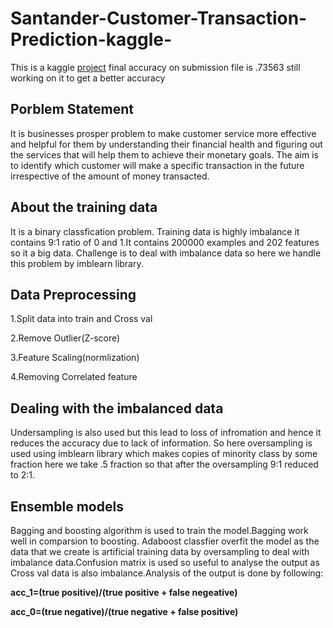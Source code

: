 # Santander-Customer-Transaction-Prediction-kaggle-
This is a kaggle [project](https://www.kaggle.com/nikitaomare/kernela4cb13745e) final accuracy on submission file is .73563 still working on it to get a better accuracy
## Porblem Statement
It is businesses prosper problem to make customer service more effective and helpful for them by understanding their financial health and figuring out the services that will help them  to achieve their monetary goals. The aim is to identify which customer will make a specific transaction in the future irrespective of the amount of money transacted.

## About the training data
It is a binary classfication problem. Training data is highly imbalance it contains 9:1 ratio of 0 and 1.It contains 200000 examples 
and 202 features so it a big data. Challenge is to deal with imbalance data so here we handle this problem by imblearn library.

## Data Preprocessing
1.Split data into train and Cross val

2.Remove Outlier(Z-score)

3.Feature Scaling(normlization)

4.Removing Correlated feature

## Dealing with the imbalanced data
Undersampling is also used but this lead to loss of infromation and hence it reduces the accuracy due to lack of information. So here oversampling is used using imblearn library which makes copies of minority class by some fraction here we take .5 fraction so that after the oversampling 9:1 reduced to 2:1.

## Ensemble models
Bagging and boosting algorithm is used to train the model.Bagging work well in comparsion to boosting. Adaboost classfier overfit
the model as the data that we create is artificial training data by oversampling to deal with imbalance data.Confusion matrix is used so 
useful to analyse the output as Cross val data is also imbalance.Analysis of the output is done by following:


**acc_1=(true positive)/(true positive + false negeative)**

**acc_0=(true negative)/(true negative + false positive)**



